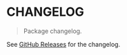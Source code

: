 # CHANGELOG

> Package changelog.

See [GitHub Releases](https://github.com/stdlib-js/stats-incr-covariance/releases) for the changelog.